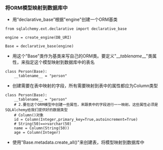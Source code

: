 ### 将ORM模型映射到数据库中

* 用“declarative\_base”根据"engine"创建一个ORM基类

```
from sqlalchemy.ext.declarative import declarative_base

engine = create_engine(DB_URI)

Base = declarative_base(engine)
```

* 用这个"Base"类作为基类来写自己的ORM类。要定义"\_\__tablename_\_\_"类属性，来指定这个模型映射到数据库中的表名

```
class Person(Base):
    __tablename__ = "person"
```

* 创建需要在表中映射的字段，所有需要映射到表中的属性都应为Column类型

```
class Person(Base):
    __tablename__ = "person"
    # 2.要在这个ORM模型中创建一些属性，来跟表中的字段进行一一映射。这些属性必须是SQLAlchemy给我们提供好的数据类型
    # Column()对象
    id = Column(Integer,primary_key=True,autoincrement=True)
    # String(50)==>varchar(50)
    name = Column(String(50))
    age = Column(Integer)
```

* 使用"Base.metadata.create\_all\(\)"来创建表，将模型映射到数据库中



